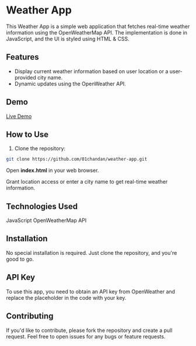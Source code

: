 # Weather App

This Weather App is a simple web application that fetches real-time weather information using the OpenWeatherMap API. The implementation is done in JavaScript, and the UI is styled using HTML & CSS.

## Features

- Display current weather information based on user location or a user-provided city name.
- Dynamic updates using the OpenWeather API.

## Demo

[Live Demo]([#](https://01chandan.github.io/Weather-App/)) <!-- Add the link to your live demo when available -->

## How to Use

1. Clone the repository:
```bash
git clone https://github.com/01chandan/weather-app.git
```
Open **index.html** in your web browser.

Grant location access or enter a city name to get real-time weather information.

## Technologies Used
JavaScript
OpenWeatherMap API

## Installation
No special installation is required. Just clone the repository, and you're good to go.

## API Key
To use this app, you need to obtain an API key from OpenWeather and replace the placeholder in the code with your key.

## Contributing
If you'd like to contribute, please fork the repository and create a pull request. Feel free to open issues for any bugs or feature requests.


